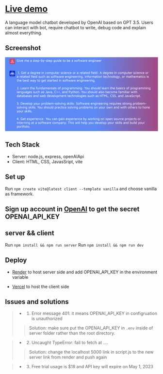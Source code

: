 #  [Live demo](https://chatgpt-openai.vercel.app/)

A language model chatbot developed by OpenAI based on GPT 3.5. Users can interact with bot, require chatbot to write, debug code and explain almost everything. 

## Screenshot 
![screenshot](screenshot.png)

## Tech Stack
- Server: node.js, express, openAIApi
- Client: HTML, CSS, JavasSript, vite


## Set up
Run `npm create vite@latest client --template vanilla` and choose vanilla as framework.

## Sign up account in [OpenAI](https://openai.com/api/) to get the secret OPENAI_API_KEY

## server && client
Run `npm install && npm run server`
Run `npm install && npm run dev`

## Deploy
- [Render](https://render.com/) to host server side and add OPENAI_API_KEY in the environment variable

- [Vercel](https://vercel.com/) to host the client side


## Issues and solutions
 > - 1. Error message 401: it means OPENAI_API_KEY in configruation is unauthorized
 >>Solution: make sure put the OPENAI_API_KEY in `.env` inside of server folder rather than the root directory. 

> - 2. Uncaught TypeError: fail to fetch at .... 
>> Solution: change the localhost 5000 link in script.js to the new server link from render and push again
 
> - 3. Free trial usage is $18 and API key will expire on May 1, 2023



